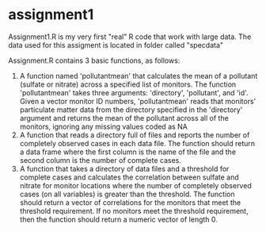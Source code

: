 # assignment1
Assignment1.R is my very first "real" R code that work with large data. The data used for this assigment is located in folder called "specdata"

Assignment.R contains 3 basic functions, as follows:

1) A function named 'pollutantmean' that calculates the mean of a pollutant (sulfate or nitrate) across a specified list of monitors. The function 'pollutantmean' takes three
arguments: 'directory', 'pollutant', and 'id'. Given a vector monitor ID numbers, 'pollutantmean' reads that monitors' particulate matter data from the directory specified in the
'directory' argument and returns the mean of the pollutant across all of the monitors, ignoring any missing values coded as NA
2) A function that reads a directory full of files and reports the number of completely observed cases in each data file. The function should return a data frame where the first
column is the name of the file and the second column is the number of complete cases.
3) A function that takes a directory of data files and a threshold for complete cases and calculates the correlation between sulfate and nitrate for monitor locations where the
number of completely observed cases (on all variables) is greater than the threshold. The function should return a vector of correlations for the monitors that meet the threshold
requirement. If no monitors meet the threshold requirement, then the function should return a numeric vector of length 0.
